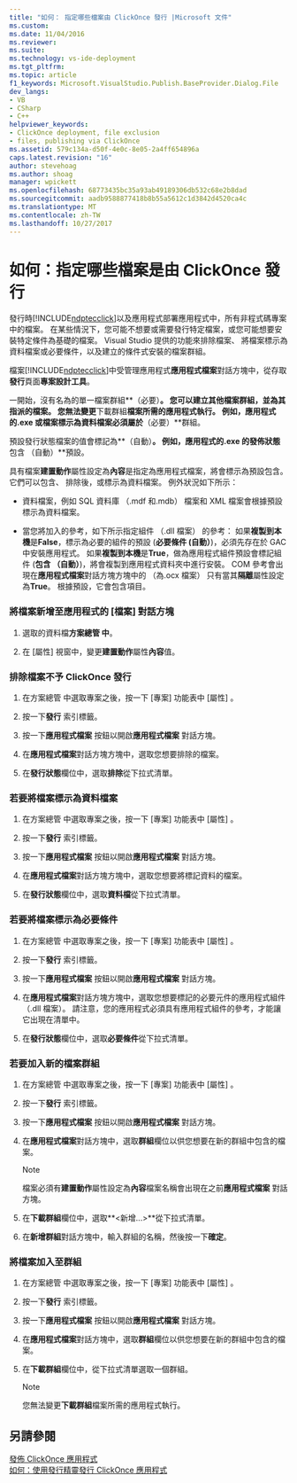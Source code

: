 ```yaml
---
title: "如何： 指定哪些檔案由 ClickOnce 發行 |Microsoft 文件"
ms.custom: 
ms.date: 11/04/2016
ms.reviewer: 
ms.suite: 
ms.technology: vs-ide-deployment
ms.tgt_pltfrm: 
ms.topic: article
f1_keywords: Microsoft.VisualStudio.Publish.BaseProvider.Dialog.File
dev_langs:
- VB
- CSharp
- C++
helpviewer_keywords:
- ClickOnce deployment, file exclusion
- files, publishing via ClickOnce
ms.assetid: 579c134a-d50f-4e0c-8e05-2a4ff654896a
caps.latest.revision: "16"
author: stevehoag
ms.author: shoag
manager: wpickett
ms.openlocfilehash: 68773435bc35a93ab49189306db532c68e2b8dad
ms.sourcegitcommit: aadb9588877418b8b55a5612c1d3842d4520ca4c
ms.translationtype: MT
ms.contentlocale: zh-TW
ms.lasthandoff: 10/27/2017
---
```

# <a name="how-to-specify-which-files-are-published-by-clickonce"></a>如何：指定哪些檔案是由 ClickOnce 發行
發行時[!INCLUDE[ndptecclick](../deployment/includes/ndptecclick_md.md)]以及應用程式部署應用程式中，所有非程式碼專案中的檔案。 在某些情況下，您可能不想要或需要發行特定檔案，或您可能想要安裝特定條件為基礎的檔案。 Visual Studio 提供的功能來排除檔案、 將檔案標示為資料檔案或必要條件，以及建立的條件式安裝的檔案群組。  
  
 檔案[!INCLUDE[ndptecclick](../deployment/includes/ndptecclick_md.md)]中受管理應用程式**應用程式檔案**對話方塊中，從存取**發行**頁面**專案設計工具**。  
  
 一開始，沒有名為的單一檔案群組**（必要）**。 您可以建立其他檔案群組，並為其指派的檔案。 您無法變更**下載群組**檔案所需的應用程式執行。 例如，應用程式的.exe 或檔案標示為資料檔案必須屬於**（必要）**群組。  
  
 預設發行狀態檔案的值會標記為**（自動）**。 例如，應用程式的.exe 的發佈狀態**包含 （自動）**預設。  
  
 具有檔案**建置動作**屬性設定為**內容**是指定為應用程式檔案，將會標示為預設包含。 它們可以包含、 排除後，或標示為資料檔案。 例外狀況如下所示：  
  
-   資料檔案，例如 SQL 資料庫 （.mdf 和.mdb） 檔案和 XML 檔案會根據預設標示為資料檔案。  
  
-   當您將加入的參考，如下所示指定組件 （.dll 檔案） 的參考： 如果**複製到本機**是**False**，標示為必要的組件的預設 (**必要條件 (自動）**)，必須先存在於 GAC 中安裝應用程式。 如果**複製到本機**是**True**，做為應用程式組件預設會標記組件 (**包含 （自動）**)，將會複製到應用程式資料夾中進行安裝。 COM 參考會出現在**應用程式檔案**對話方塊方塊中的 （為.ocx 檔案） 只有當其**隔離**屬性設定為**True**。 根據預設，它會包含項目。  
  
### <a name="to-add-files-to-the-application-files-dialog-box"></a>將檔案新增至應用程式的 [檔案] 對話方塊  
  
1.  選取的資料檔**方案總管 中**。  
  
2.  在 [屬性] 視窗中，變更**建置動作**屬性**內容**值。  
  
### <a name="to-exclude-files-from-clickonce-publishing"></a>排除檔案不予 ClickOnce 發行  
  
1.  在方案總管 中選取專案之後，按一下 [專案]  功能表中 [屬性] 。  
  
2.  按一下**發行** 索引標籤。  
  
3.  按一下**應用程式檔案** 按鈕以開啟**應用程式檔案** 對話方塊。  
  
4.  在**應用程式檔案**對話方塊方塊中，選取您想要排除的檔案。  
  
5.  在**發行狀態**欄位中，選取**排除**從下拉式清單。  
  
### <a name="to-mark-files-as-data-files"></a>若要將檔案標示為資料檔案  
  
1.  在方案總管 中選取專案之後，按一下 [專案]  功能表中 [屬性] 。  
  
2.  按一下**發行** 索引標籤。  
  
3.  按一下**應用程式檔案** 按鈕以開啟**應用程式檔案** 對話方塊。  
  
4.  在**應用程式檔案**對話方塊方塊中，選取您想要將標記資料的檔案。  
  
5.  在**發行狀態**欄位中，選取**資料檔**從下拉式清單。  
  
### <a name="to-mark-files-as-prerequisites"></a>若要將檔案標示為必要條件  
  
1.  在方案總管 中選取專案之後，按一下 [專案]  功能表中 [屬性] 。  
  
2.  按一下**發行** 索引標籤。  
  
3.  按一下**應用程式檔案** 按鈕以開啟**應用程式檔案** 對話方塊。  
  
4.  在**應用程式檔案**對話方塊方塊中，選取您想要標記的必要元件的應用程式組件 （.dll 檔案）。 請注意，您的應用程式必須具有應用程式組件的參考，才能讓它出現在清單中。  
  
5.  在**發行狀態**欄位中，選取**必要條件**從下拉式清單。  
  
### <a name="to-add-a-new-file-group"></a>若要加入新的檔案群組  
  
1.  在方案總管 中選取專案之後，按一下 [專案]  功能表中 [屬性] 。  
  
2.  按一下**發行** 索引標籤。  
  
3.  按一下**應用程式檔案** 按鈕以開啟**應用程式檔案** 對話方塊。  
  
4.  在**應用程式檔案**對話方塊中，選取**群組**欄位以供您想要在新的群組中包含的檔案。  
  
    > [!NOTE]
    >  檔案必須有**建置動作**屬性設定為**內容**檔案名稱會出現在之前**應用程式檔案** 對話方塊。  
  
5.  在**下載群組**欄位中，選取**\<新增...>**從下拉式清單。  
  
6.  在**新增群組**對話方塊中，輸入群組的名稱，然後按一下**確定**。  
  
### <a name="to-add-a-file-to-a-group"></a>將檔案加入至群組  
  
1.  在方案總管 中選取專案之後，按一下 [專案]  功能表中 [屬性] 。  
  
2.  按一下**發行** 索引標籤。  
  
3.  按一下**應用程式檔案** 按鈕以開啟**應用程式檔案** 對話方塊。  
  
4.  在**應用程式檔案**對話方塊中，選取**群組**欄位以供您想要在新的群組中包含的檔案。  
  
5.  在**下載群組**欄位中，從下拉式清單選取一個群組。  
  
    > [!NOTE]
    >  您無法變更**下載群組**檔案所需的應用程式執行。  
  
## <a name="see-also"></a>另請參閱  
 [發佈 ClickOnce 應用程式](../deployment/publishing-clickonce-applications.md)   
 [如何：使用發行精靈發行 ClickOnce 應用程式](../deployment/how-to-publish-a-clickonce-application-using-the-publish-wizard.md)